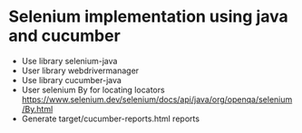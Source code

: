 # Selenium implementation using java and cucumber 
- Use library selenium-java
- User library webdrivermanager
- Use library cucumber-java
- User selenium By for locating locators
  https://www.selenium.dev/selenium/docs/api/java/org/openqa/selenium/By.html
- Generate target/cucumber-reports.html reports
